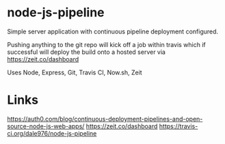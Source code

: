 # node-js-pipeline

Simple server application with continuous pipeline deployment configured.

Pushing anything to the git repo will kick off a job within travis which if successful will deploy the build onto a hosted server via https://zeit.co/dashboard

Uses Node, Express, Git, Travis CI, Now.sh, Zeit

# Links
https://auth0.com/blog/continuous-deployment-pipelines-and-open-source-node-js-web-apps/
https://zeit.co/dashboard
https://travis-ci.org/dale976/node-js-pipeline